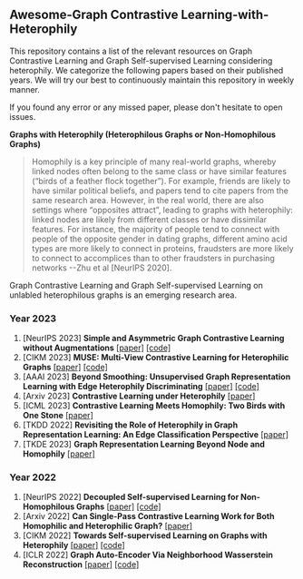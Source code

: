 ## Awesome-Graph Contrastive Learning-with-Heterophily

This repository contains a list of the relevant resources on Graph Contrastive Learning and Graph Self-supervised Learning considering heterophily. We categorize the following papers based on their published years. We will try our best to continuously maintain this repository in weekly manner. 

If you found any error or any missed paper, please don't hesitate to open issues.

**Graphs with Heterophily (Heterophilous Graphs or Non-Homophilous Graphs)**

> Homophily is a key principle of many real-world graphs, whereby linked nodes often belong to the same class or have similar features (“birds of a feather flock together”). For example, friends are likely to have similar political beliefs, and papers tend to cite papers from the same research area. However, in the real world, there are also settings where “opposites attract”, leading to graphs with heterophily: linked nodes are likely from different classes or have dissimilar features. For instance, the majority of people tend to connect with people of the opposite gender in dating graphs, different amino acid types are more likely to connect in proteins, fraudsters are more likely to connect
to accomplices than to other fraudsters in purchasing networks --Zhu et al [NeurIPS 2020].


Graph Contrastive Learning and Graph Self-supervised Learning on unlabled heterophilous graphs is an emerging research area.



### Year 2023
1. [NeurIPS 2023] **Simple and Asymmetric Graph Contrastive Learning without Augmentations** [[paper]](https://arxiv.org/abs/2310.18884)  [[code]](https://github.com/tengxiao1/GraphACL)
2. [CIKM 2023] **MUSE: Multi-View Contrastive Learning for Heterophilic Graphs** [[paper]](https://dl.acm.org/doi/pdf/10.1145/3583780.3614985) [[code]]( https://anonymous.4open.science/r/MUSE-BD4B/README.md)
5. [AAAI 2023] **Beyond Smoothing: Unsupervised Graph Representation Learning with Edge Heterophily Discriminating** [[paper]](https://arxiv.org/abs/2211.14065) [[code]](https://github.com/yixinliu233/GREET)
6. [Arxiv 2023] **Contrastive Learning under Heterophily**  [[paper]](https://arxiv.org/abs/2303.06344)
7. [ICML 2023] **Contrastive Learning Meets Homophily: Two Birds with One Stone** [[paper]](https://openreview.net/pdf?id=YIcb3pR8ld)
8. [TKDD 2022] **Revisiting the Role of Heterophily in Graph Representation Learning: An Edge Classification Perspective** [[paper]](https://dl.acm.org/doi/abs/10.1145/3603378)
9. [TKDE 2023] **Graph Representation Learning Beyond Node and Homophily** [[paper]](https://www.computer.org/csdl/journal/tk/5555/01/09695254/1AvqHmbeEtq)


### Year 2022
1. [NeurIPS 2022] **Decoupled Self-supervised Learning for Non-Homophilous Graphs** [[paper]](https://arxiv.org/abs/2206.03601) [[code]](https://openreview.net/attachment?id=Bwh6XmDEDe&name=supplementary_material)
2. [Arxiv 2022] **Can Single-Pass Contrastive Learning Work for Both Homophilic and Heterophilic Graph?**  [[paper]](https://arxiv.org/pdf/2211.10890.pdf)
3. [CIKM 2022] **Towards Self-supervised Learning on Graphs with Heterophily** [[paper]](https://arxiv.org/abs/2206.03601) [[code]](https://github.com/yifanQi98/HGRL)
4. [ICLR 2022] **Graph Auto-Encoder Via Neighborhood Wasserstein Reconstruction** [[paper]](https://arxiv.org/abs/2202.09025) [[code]](https://github.com/mtang724/NWR-GAE)







